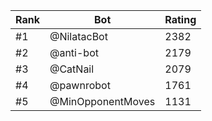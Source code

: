 Rank|Bot|Rating
---|---|---
#1|@NilatacBot|2382
#2|@anti-bot|2179
#3|@CatNail|2079
#4|@pawnrobot|1761
#5|@MinOpponentMoves|1131
